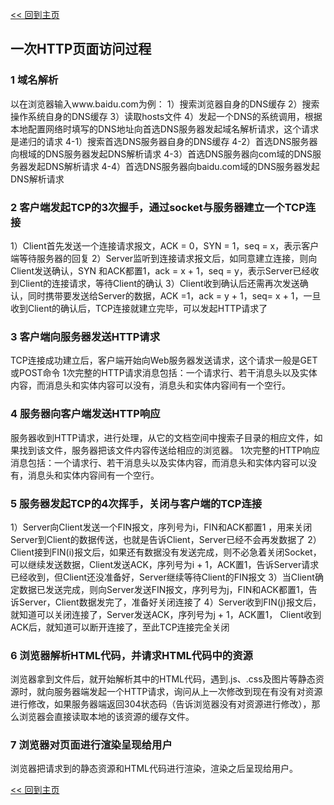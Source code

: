 [<< 回到主页](http://suzy1993.github.io/misszy/)

## 一次HTTP页面访问过程

### 1 域名解析
以在浏览器输入www.baidu.com为例：
1）搜索浏览器自身的DNS缓存
2）搜索操作系统自身的DNS缓存
3）读取hosts文件
4）发起一个DNS的系统调用，根据本地配置网络时填写的DNS地址向首选DNS服务器发起域名解析请求，这个请求是递归的请求
4-1）搜索首选DNS服务器自身的DNS缓存
4-2）首选DNS服务器向根域的DNS服务器发起DNS解析请求
4-3）首选DNS服务器向com域的DNS服务器发起DNS解析请求
4-4）首选DNS服务器向baidu.com域的DNS服务器发起DNS解析请求

### 2 客户端发起TCP的3次握手，通过socket与服务器建立一个TCP连接
1）Client首先发送一个连接请求报文，ACK = 0，SYN = 1，seq = x，表示客户端等待服务器的回复
2）Server监听到连接请求报文后，如同意建立连接，则向Client发送确认，SYN 和ACK都置1，ack = x + 1，seq = y，表示Server已经收到Client的连接请求，等待Client的确认
3）Client收到确认后还需再次发送确认，同时携带要发送给Server的数据，ACK =1，ack = y + 1，seq= x + 1，一旦收到Client的确认后，TCP连接就建立完毕，可以发起HTTP请求了

### 3 客户端向服务器发送HTTP请求
TCP连接成功建立后，客户端开始向Web服务器发送请求，这个请求一般是GET或POST命令
1次完整的HTTP请求消息包括：一个请求行、若干消息头以及实体内容，而消息头和实体内容可以没有，消息头和实体内容间有一个空行。

### 4 服务器向客户端发送HTTP响应
服务器收到HTTP请求，进行处理，从它的文档空间中搜索子目录的相应文件，如果找到该文件，服务器把该文件内容传送给相应的浏览器。
1次完整的HTTP响应消息包括：一个请求行、若干消息头以及实体内容，而消息头和实体内容可以没有，消息头和实体内容间有一个空行。

### 5 服务器发起TCP的4次挥手，关闭与客户端的TCP连接
1）Server向Client发送一个FIN报文，序列号为i，FIN和ACK都置1 ，用来关闭Server到Client的数据传送，也就是告诉Client，Server已经不会再发数据了
2）Client接到FIN(i)报文后，如果还有数据没有发送完成，则不必急着关闭Socket，可以继续发送数据，Client发送ACK，序列号为i + 1，ACK置1，告诉Server请求已经收到，但Client还没准备好，Server继续等待Client的FIN报文
3）当Client确定数据已发送完成，则向Server发送FIN报文，序列号为j，FIN和ACK都置1，告诉Server，Client数据发完了，准备好关闭连接了
4）Server收到FIN(j)报文后，就知道可以关闭连接了，Server发送ACK，序列号为j + 1，ACK置1， Client收到ACK后，就知道可以断开连接了，至此TCP连接完全关闭

### 6 浏览器解析HTML代码，并请求HTML代码中的资源
浏览器拿到文件后，就开始解析其中的HTML代码，遇到.js、.css及图片等静态资源时，就向服务器端发起一个HTTP请求，询问从上一次修改到现在有没有对资源进行修改，如果服务器端返回304状态码（告诉浏览器没有对资源进行修改），那么浏览器会直接读取本地的该资源的缓存文件。

### 7 浏览器对页面进行渲染呈现给用户
浏览器把请求到的静态资源和HTML代码进行渲染，渲染之后呈现给用户。

[<< 回到主页](http://suzy1993.github.io/misszy/)
